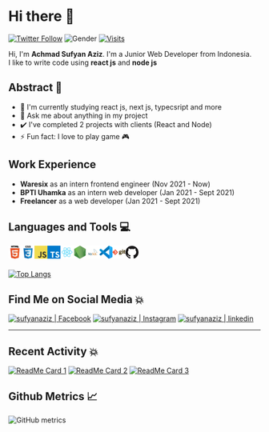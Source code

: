 # Hi there 👋

[![Twitter Follow](https://img.shields.io/twitter/follow/sufyanAziz98?color=1DA1F2&label=Follow%20%40sufyanAziz98&logo=Twitter&style=flat)](https://twitter.com/intent/follow?screen_name=sufyanAziz98)
![Gender](https://img.shields.io/badge/Gender-%F0%9F%A4%B5-lightgray)
[![Visits](https://komarev.com/ghpvc/?username=sufyanaziz&label=Profile%20visits&color=red&style=flat)](https://github.com/novatorem)

Hi, I'm **Achmad Sufyan Aziz**. I'm a Junior Web Developer from Indonesia. <br/>
I like to write code using **react js** and **node js**

<!-- - 🔭 I’m currently working on ... -->

## Abstract 🔖

- 🌱 I'm currently studying react js, next js, typecsript and more
- 💬 Ask me about anything in my project
- ✔️ I've completed 2 projects with clients (React and Node)
- ⚡ Fun fact: I love to play game 🎮

## Work Experience

- **Waresix** as an intern frontend engineer (Nov 2021 - Now)
- **BPTI Uhamka** as an intern web developer (Jan 2021 - Sept 2021)
- **Freelancer** as a web developer (Jan 2021 - Sept 2021)

## Languages and Tools 💻

<div>
  <img align="left" alt="HTML5" width="26px" src="https://raw.githubusercontent.com/github/explore/80688e429a7d4ef2fca1e82350fe8e3517d3494d/topics/html/html.png" />
  <img align="left" alt="CSS3" width="26px" src="https://raw.githubusercontent.com/github/explore/80688e429a7d4ef2fca1e82350fe8e3517d3494d/topics/css/css.png" />
  <img align="left" alt="JavaScript" width="26px" src="https://raw.githubusercontent.com/github/explore/80688e429a7d4ef2fca1e82350fe8e3517d3494d/topics/javascript/javascript.png" />
  <img align="left" alt="Typescript" width="26px" src="https://raw.githubusercontent.com/github/explore/80688e429a7d4ef2fca1e82350fe8e3517d3494d/topics/typescript/typescript.png" />
  <img align="left" alt="React" width="26px" src="https://raw.githubusercontent.com/github/explore/80688e429a7d4ef2fca1e82350fe8e3517d3494d/topics/react/react.png" />
  <img align="left" alt="React" width="26px" src="https://raw.githubusercontent.com/github/explore/80688e429a7d4ef2fca1e82350fe8e3517d3494d/topics/nodejs/nodejs.png" />
  <img align="left" alt="MySQL" width="26px" src="https://raw.githubusercontent.com/github/explore/80688e429a7d4ef2fca1e82350fe8e3517d3494d/topics/mysql/mysql.png" />
  <img align="left" alt="Visual Studio Code" width="26px" src="https://raw.githubusercontent.com/github/explore/80688e429a7d4ef2fca1e82350fe8e3517d3494d/topics/visual-studio-code/visual-studio-code.png" />
  <img align="left" alt="React" width="26px" src="https://raw.githubusercontent.com/github/explore/80688e429a7d4ef2fca1e82350fe8e3517d3494d/topics/git/git.png" />
  <img align="left" alt="GitHub" width="26px" src="https://raw.githubusercontent.com/github/explore/78df643247d429f6cc873026c0622819ad797942/topics/github/github.png" />
</div>

<br/>
<br/>

[![Top Langs](https://github-readme-stats.vercel.app/api/top-langs/?username=sufyanaziz&layout=compact)](https://github.com/anuraghazra/github-readme-stats)

## Find Me on Social Media 💥

[<img alt="sufyanaziz | Facebook" src="https://img.shields.io/static/v1?label=&message=Ahmad%20Sufyan%20Aziz&color=1877F2&logo=Facebook&logoColor=white" />](https://www.facebook.com/ahmad.s.aziz.1)
[<img alt="sufyanaziz | Instagram" src="https://img.shields.io/static/v1?label=&message=ahmadsufyan_&color=E4405F&logo=Instagram&logoColor=white" />](https://www.instagram.com/ahmadsufyan_/)
[<img alt="sufyanaziz | linkedin" src="https://img.shields.io/static/v1?label=&message=Achmad%20Sufyan&color=0077B5&logo=Linkedin&logoColor=white" />](https://www.linkedin.com/in/achmad-sufyan-b63603185/)
<br/>

<hr/>

## Recent Activity 💥
[![ReadMe Card 1](https://github-readme-stats.vercel.app/api/pin/?username=sufyanaziz&repo=calculator)](https://github.com/sufyanaziz/calculator)
[![ReadMe Card 2](https://github-readme-stats.vercel.app/api/pin/?username=sufyanaziz&repo=react-shopping)](https://github.com/sufyanaziz/react-shopping)
[![ReadMe Card 3](https://github-readme-stats.vercel.app/api/pin/?username=sufyanaziz&repo=blog-markdown-live)](https://github.com/sufyanaziz/blog-markdown-live)

## Github Metrics 📈
![GitHub metrics](https://metrics.lecoq.io/Sufyanaziz)  
